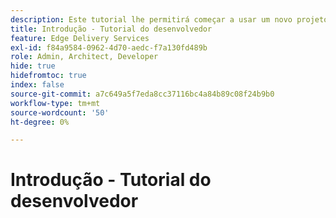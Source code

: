 ```yaml
---
description: Este tutorial lhe permitirá começar a usar um novo projeto do Adobe Experience Manager (AEM). Dentro de dez a vinte minutos, você terá criado seu próprio site e poderá criar, visualizar e publicar seu próprio conteúdo, estilizar e adicionar novos blocos.
title: Introdução - Tutorial do desenvolvedor
feature: Edge Delivery Services
exl-id: f84a9584-0962-4d70-aedc-f7a130fd489b
role: Admin, Architect, Developer
hide: true
hidefromtoc: true
index: false
source-git-commit: a7c649a5f7eda8cc37116bc4a84b89c08f24b9b0
workflow-type: tm+mt
source-wordcount: '50'
ht-degree: 0%

---
```


# Introdução - Tutorial do desenvolvedor

<!--

{{$include ce606942-ca03-4bcc-82a0-8b14333c9434}}

>